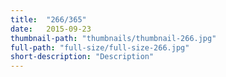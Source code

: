 ```yaml
---
title:  "266/365"
date:   2015-09-23
thumbnail-path: "thumbnails/thumbnail-266.jpg"
full-path: "full-size/full-size-266.jpg"
short-description: "Description"
---
```

